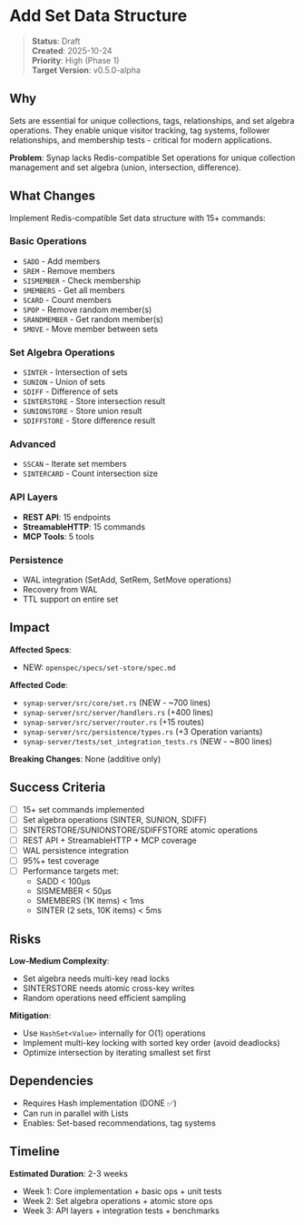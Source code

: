 # Add Set Data Structure

> **Status**: Draft  
> **Created**: 2025-10-24  
> **Priority**: High (Phase 1)  
> **Target Version**: v0.5.0-alpha

## Why

Sets are essential for unique collections, tags, relationships, and set algebra operations. They enable unique visitor tracking, tag systems, follower relationships, and membership tests - critical for modern applications.

**Problem**: Synap lacks Redis-compatible Set operations for unique collection management and set algebra (union, intersection, difference).

## What Changes

Implement Redis-compatible Set data structure with 15+ commands:

### Basic Operations
- `SADD` - Add members
- `SREM` - Remove members
- `SISMEMBER` - Check membership
- `SMEMBERS` - Get all members
- `SCARD` - Count members
- `SPOP` - Remove random member(s)
- `SRANDMEMBER` - Get random member(s)
- `SMOVE` - Move member between sets

### Set Algebra Operations
- `SINTER` - Intersection of sets
- `SUNION` - Union of sets
- `SDIFF` - Difference of sets
- `SINTERSTORE` - Store intersection result
- `SUNIONSTORE` - Store union result
- `SDIFFSTORE` - Store difference result

### Advanced
- `SSCAN` - Iterate set members
- `SINTERCARD` - Count intersection size

### API Layers
- **REST API**: 15 endpoints
- **StreamableHTTP**: 15 commands
- **MCP Tools**: 5 tools

### Persistence
- WAL integration (SetAdd, SetRem, SetMove operations)
- Recovery from WAL
- TTL support on entire set

## Impact

**Affected Specs**:
- NEW: `openspec/specs/set-store/spec.md`

**Affected Code**:
- `synap-server/src/core/set.rs` (NEW - ~700 lines)
- `synap-server/src/server/handlers.rs` (+400 lines)
- `synap-server/src/server/router.rs` (+15 routes)
- `synap-server/src/persistence/types.rs` (+3 Operation variants)
- `synap-server/tests/set_integration_tests.rs` (NEW - ~800 lines)

**Breaking Changes**: None (additive only)

## Success Criteria

- [ ] 15+ set commands implemented
- [ ] Set algebra operations (SINTER, SUNION, SDIFF)
- [ ] SINTERSTORE/SUNIONSTORE/SDIFFSTORE atomic operations
- [ ] REST API + StreamableHTTP + MCP coverage
- [ ] WAL persistence integration
- [ ] 95%+ test coverage
- [ ] Performance targets met:
  - SADD < 100µs
  - SISMEMBER < 50µs
  - SMEMBERS (1K items) < 1ms
  - SINTER (2 sets, 10K items) < 5ms

## Risks

**Low-Medium Complexity**:
- Set algebra needs multi-key read locks
- SINTERSTORE needs atomic cross-key writes
- Random operations need efficient sampling

**Mitigation**:
- Use `HashSet<Value>` internally for O(1) operations
- Implement multi-key locking with sorted key order (avoid deadlocks)
- Optimize intersection by iterating smallest set first

## Dependencies

- Requires Hash implementation (DONE ✅)
- Can run in parallel with Lists
- Enables: Set-based recommendations, tag systems

## Timeline

**Estimated Duration**: 2-3 weeks

- Week 1: Core implementation + basic ops + unit tests
- Week 2: Set algebra operations + atomic store ops
- Week 3: API layers + integration tests + benchmarks

